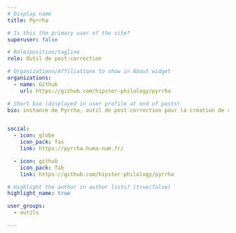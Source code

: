 ```yaml
---
# Display name
title: Pyrrha

# Is this the primary user of the site?
superuser: false

# Role/position/tagline
role: Outil de post-correction

# Organizations/Affiliations to show in About widget
organizations:
  - name: Github
    url: https://github.com/hipster-philology/pyrrha

# Short bio (displayed in user profile at end of posts)
bio: instance de Pyrrha, outil de post-correction pour la création de corpus annotés (lemmatisation et annotation morpho-syntaxique)


social:
  - icon: globe
    icon_pack: fas
    link: https://pyrrha.huma-num.fr/

  - icon: github
    icon_pack: fab
    link: https://github.com/hipster-philology/pyrrha

# Highlight the author in author lists? (true/false)
highlight_name: true

user_groups:
  - outils

---
```

